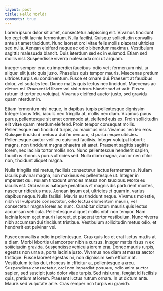 ```yaml
---
layout: post
title: Hello World!
comments: true
---
```


Lorem ipsum dolor sit amet, consectetur adipiscing elit. Vivamus tincidunt leo eget elit lacinia fermentum. Nulla facilisi. Quisque sollicitudin convallis ante sit amet tincidunt. Nunc laoreet orci vitae felis mollis placerat ultricies sed nulla. Aenean eleifend neque ac odio bibendum maximus. Vestibulum sagittis malesuada blandit. Duis interdum sed ex in euismod. Etiam sed mollis nisl. Suspendisse viverra malesuada orci ut aliquam.

Integer semper, erat eu imperdiet faucibus, odio velit fermentum nisi, at aliquet elit justo quis justo. Phasellus quis tempor mauris. Maecenas pretium ultrices turpis eu condimentum. Fusce et ornare dui. Praesent at faucibus dolor, vel sodales leo. Donec mattis quis lectus nec tincidunt. Maecenas ac dictum mi. Praesent id libero vel nisi rutrum blandit sed et velit. Fusce rutrum id tortor eu volutpat. Vivamus eleifend auctor justo, sed gravida quam interdum in.

Etiam fermentum nisl neque, in dapibus turpis pellentesque dignissim. Integer lacus felis, iaculis nec fringilla at, mollis nec diam. Vivamus purus purus, pellentesque sit amet commodo at, eleifend quis ex. Proin sollicitudin elit vitae quam interdum eleifend. Proin tempor consequat mollis. Pellentesque non tincidunt turpis, ac maximus nisi. Vivamus nec leo eros. Quisque tincidunt metus a dui fermentum, id porta neque ultricies. Pellentesque auctor velit eu euismod facilisis. Integer volutpat lobortis magna, non tincidunt magna pharetra sit amet. Praesent sagittis sagittis lorem, nec lacinia tortor mollis non. Nunc pellentesque hendrerit sapien, faucibus rhoncus purus ultricies sed. Nulla diam magna, auctor nec dolor non, tincidunt aliquet magna.

Nulla fringilla nisi metus, facilisis consectetur lectus fermentum a. Nullam iaculis pulvinar magna, non maximus ex pellentesque ut. Integer in imperdiet dui. Nullam tincidunt ultricies massa non faucibus. Morbi eu iaculis est. Orci varius natoque penatibus et magnis dis parturient montes, nascetur ridiculus mus. Aenean ipsum est, ultricies et quam in, varius dapibus neque. Nulla facilisi. Mauris eu tincidunt neque. Vivamus molestie, nibh vel vulputate consectetur, odio lectus elementum mauris, vel consectetur magna lorem ac nunc. Curabitur dictum mauris quis lectus accumsan vehicula. Pellentesque aliquet mollis nibh non tempor. Nam lacinia lorem eget mauris laoreet, et placerat tortor vestibulum. Nunc viverra nibh accumsan dui tincidunt tristique. Vestibulum sollicitudin metus odio, et hendrerit est pulvinar vel.

Fusce convallis a odio in pellentesque. Cras quis leo et erat luctus mattis at a diam. Morbi lobortis ullamcorper nibh a cursus. Integer mattis risus in ex sollicitudin gravida. Suspendisse vehicula lorem erat. Donec mauris turpis, egestas non urna a, porta lacinia justo. Vivamus non diam at massa auctor tristique. Fusce laoreet egestas mi, non dignissim sem efficitur at. Vestibulum tellus dui, rhoncus in efficitur at, pellentesque a arcu. Suspendisse consectetur, orci non imperdiet posuere, odio enim auctor sapien, sed suscipit justo dolor vitae turpis. Sed nisi urna, feugiat id facilisis quis, pretium at lorem. Praesent luctus rutrum ornare. In ut dictum ante. Mauris sed vulputate ante. Cras semper non turpis eu gravida.
